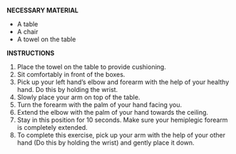 **NECESSARY MATERIAL**

- A table
- A chair
- A towel on the table

**INSTRUCTIONS**

1. Place the towel on the table to provide cushioning.
2. Sit comfortably in front of the boxes.
3. Pick up your left hand’s elbow and forearm with the help of your healthy hand. Do this by holding the wrist.
4. Slowly place your arm on top of the table.
5. Turn the forearm with the palm of your hand facing you.
6. Extend the elbow with the palm of your hand towards the ceiling.
7. Stay in this position for 10 seconds. Make sure your hemiplegic forearm is completely extended.
8. To complete this exercise, pick up your arm with the help of your other hand (Do this by holding the wrist) and gently place it down.
